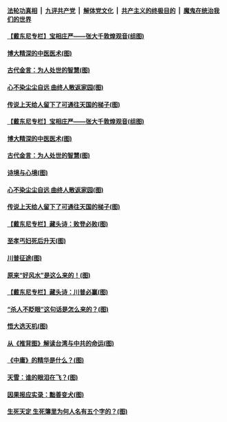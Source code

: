 

####  [法轮功真相](../../../../basic/blob/master/README.md?t=11220002) &nbsp;|&nbsp; [九评共产党](../../../../9ping.md/blob/master/README.md?t=11220002) &nbsp;|&nbsp; [解体党文化](../../../../jtdwh.md/blob/master/README.md?t=11220002)  &nbsp;|&nbsp; [共产主义的终极目的](../../../../gczydzjmd.md/blob/master/README.md?t=11220002) &nbsp;|&nbsp; [魔鬼在统治我们的世界](../../../../mgztzwmdsj.md/blob/master/README.md?t=11220002) 

#### [【戴东尼专栏】宝相庄严——张大千敦煌观音(组图)](../pages/p7/946705.md?t=11220002) 

#### [博大精深的中医医术(图)](../pages/p7/953053.md?t=11220002) 

#### [古代金言：为人处世的智慧(图)](../pages/p7/953075.md?t=11220002) 


#### [心不染尘尘自远 曲终人散返家园(图)](../pages/p7/951564.md?t=11220002) 

#### [传说上天给人留下了可通往天国的梯子(图)](../pages/p7/953105.md?t=11220002) 

#### [【戴东尼专栏】宝相庄严——张大千敦煌观音(组图)](../pages/p7/946705.md?t=11220002) 

#### [博大精深的中医医术(图)](../pages/p7/953053.md?t=11220002) 

#### [古代金言：为人处世的智慧(图)](../pages/p7/953075.md?t=11220002) 

#### [诗境与心境(图)](../pages/p7/953003.md?t=11220002) 


#### [心不染尘尘自远 曲终人散返家园(图)](../pages/p7/951564.md?t=11220002) 

#### [传说上天给人留下了可通往天国的梯子(图)](../pages/p7/953105.md?t=11220002) 

#### [【戴东尼专栏】藏头诗：败登必败(图)](../pages/p7/952944.md?t=11220002) 

#### [至孝丐妇死后升天(图)](../pages/p7/952758.md?t=11220002) 

#### [川普征途(图)](../pages/p7/952694.md?t=11220002) 

#### [原来“好风水”是这么来的！(图)](../pages/p7/952804.md?t=11220002) 

#### [【戴东尼专栏】藏头诗：川普必赢(图)](../pages/p7/952750.md?t=11220002) 

#### [“杀人不眨眼”这句话是怎么来的？(图)](../pages/p7/952760.md?t=11220002) 

#### [悟大选天机(图)](../pages/p7/952641.md?t=11220002) 


#### [从《推背图》解读台湾与中共的命运(图)](../pages/p7/951204.md?t=11220002) 

#### [《中庸》的精华是什么？(图)](../pages/p7/952754.md?t=11220002) 

#### [天雪：谁的眼泪在飞？(图)](../pages/p7/952676.md?t=11220002) 

#### [因果报应实录：黜善变犬(图)](../pages/p7/952553.md?t=11220002) 

#### [生死天定 生死簿里为何人名有五个字的？(图)](../pages/p7/952571.md?t=11220002) 

